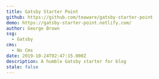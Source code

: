 ```yaml
---
title: Gatsby Starter Point
github: https://github.com/teaware/gatsby-starter-point
demo: https://gatsby-starter-point.netlify.com/
author: George Brown
ssg:
  - Gatsby
cms:
  - No Cms
date: 2019-10-24T02:47:15.000Z
description: A humble Gatsby starter for blog
stale: false
---
```


